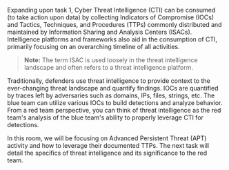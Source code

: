 Expanding upon task 1, Cyber Threat Intelligence (CTI) can be consumed (to take action upon data) by collecting Indicators of Compromise (IOCs) and Tactics, Techniques, and Procedures (TTPs) commonly distributed and maintained by Information Sharing and Analysis Centers (ISACs). Intelligence platforms and frameworks also aid in the consumption of CTI, primarily focusing on an overarching timeline of all activities.

> **Note:** The term ISAC is used loosely in the threat intelligence landscape and often refers to a threat intelligence platform.

Traditionally, defenders use threat intelligence to provide context to the ever-changing threat landscape and quantify findings. IOCs are quantified by traces left by adversaries such as domains, IPs, files, strings, etc. The blue team can utilize various IOCs to build detections and analyze behavior. From a red team perspective, you can think of threat intelligence as the red team's analysis of the blue team's ability to properly leverage CTI for detections.

In this room, we will be focusing on Advanced Persistent Threat (APT) activity and how to leverage their documented TTPs. The next task will detail the specifics of threat intelligence and its significance to the red team.